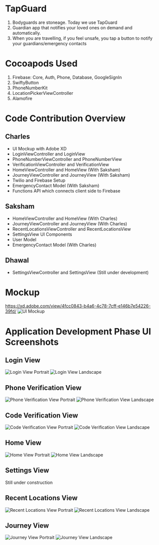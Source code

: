 # TapGuard
1. Bodyguards are stoneage. Today we use TapGuard
2. Guardian app that notifies your loved ones on demand and automatically. 
3. When you are travelling, if you feel unsafe, you tap a button to notify your guardians/emergency contacts

# Cocoapods Used
1. Firebase: Core, Auth, Phone, Database, GoogleSignIn
2. SwiftyButton
3. PhoneNumberKit
4. LocationPickerViewController
5. Alamofire

# Code Contribution Overview
## Charles
- UI Mockup with Adobe XD
- LoginViewController and LoginView
- PhoneNumberViewController and PhoneNumberView
- VerificationViewController and VerificationView
- HomeViewController and HomeView (With Saksham)
- JourneyViewController and JourneyView (With Saksham)
- Twilio and Firebase Setup
- EmergencyContact Model (With Saksham)
- Functions API which connects client side to Firebase

## Saksham
- HomeViewController and HomeView (With Charles)
- JourneyViewController and JourneyView (With Charles)
- RecentLocationsViewController and RecentLocationsView
- SettingsView UI Components
- User Model
- EmergencyContact Model (With Charles)

## Dhawal
- SettingsViewController and SettingsView (Still under development)

# Mockup
https://xd.adobe.com/view/4fcc0843-b4a6-4c78-7cff-e146b7e54226-39fd/
<img src="DocumentationMedia/Mockup.png" alt="UI Mockup">

# Application Development Phase UI Screenshots
## Login View
<img src="DocumentationMedia/LoginViewPortrait.png" alt="Login View Portrait">
<img src="DocumentationMedia/LoginViewLandscape.png" alt="Login View Landscape">

## Phone Verification View
<img src="DocumentationMedia/PhoneVerificationViewPortrait.png" alt="Phone Verification View Portrait">
<img src="DocumentationMedia/PhoneVerificationViewLandscape.png" alt="Phone Verification View Landscape">

## Code Verification View
<img src="DocumentationMedia/CodeVerificationViewPortrait.png" alt="Code Verification View Portrait">
<img src="DocumentationMedia/CodeVerificationViewLandscape.png" alt="Code Verification View Landscape">

## Home View
<img src="DocumentationMedia/HomeViewPortrait.png" alt="Home View Portrait">
<img src="DocumentationMedia/HomeViewLandscape.png" alt="Home View Landscape">

## Settings View
Still under construction
<!-- <img src="DocumentationMedia/SettingsViewPortrait.png" alt="Settings View Portrait">
<img src="DocumentationMedia/SettingsViewLandscape.png" alt="Settings View Landscape"> -->

## Recent Locations View
<img src="DocumentationMedia/RecentLocationsViewPortrait.png" alt="Recent Locations View Portrait">
<img src="DocumentationMedia/RecentLocationsViewLandscape.png" alt="Recent Locations View Landscape">

## Journey View
<img src="DocumentationMedia/JourneyViewPortrait.png" alt="Journey View Portrait">
<img src="DocumentationMedia/JourneyViewLandscape.png" alt="Journey View Landscape">